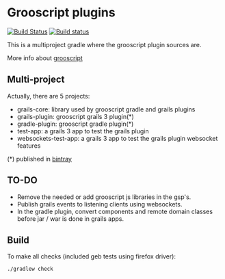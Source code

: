 Grooscript plugins
===

[![Build Status](https://snap-ci.com/chiquitinxx/grooscript-plugins/branch/master/build_image)](https://snap-ci.com/chiquitinxx/grooscript-plugins/branch/master)
[![Build status](https://ci.appveyor.com/api/projects/status/rdu67y0p9fac50pu/branch/master?svg=true)](https://ci.appveyor.com/project/chiquitinxx/grooscript-plugins/branch/master)

This is a multiproject gradle where the grooscript plugin sources are.

More info about [grooscript](http://grooscript.org/)

Multi-project
---

Actually, there are 5 projects:

- grails-core: library used by grooscript gradle and grails plugins
- grails-plugin: grooscript grails 3 plugin(*)
- gradle-plugin: grooscript gradle plugin(*)
- test-app: a grails 3 app to test the grails plugin
- websockets-test-app: a grails 3 app to test the grails plugin websocket features

(*) published in [bintray](https://bintray.com/chiquitinxx/grooscript)

TO-DO
---

- Remove the needed or add grooscript js libraries in the gsp's.
- Publish grails events to listening clients using websockets.
- In the gradle plugin, convert components and remote domain classes before jar / war is done in grails apps.

Build
---

To make all checks (included geb tests using firefox driver):

    ./gradlew check
